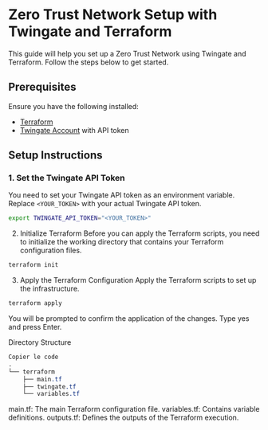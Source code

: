 # Zero Trust Network Setup with Twingate and Terraform

This guide will help you set up a Zero Trust Network using Twingate and Terraform. Follow the steps below to get started.

## Prerequisites

Ensure you have the following installed:

- [Terraform](https://www.terraform.io/downloads.html)
- [Twingate Account](https://www.twingate.com/) with API token

## Setup Instructions

### 1. Set the Twingate API Token

You need to set your Twingate API token as an environment variable. Replace `<YOUR_TOKEN>` with your actual Twingate API token.

```sh
export TWINGATE_API_TOKEN="<YOUR_TOKEN>"
```

2. Initialize Terraform
Before you can apply the Terraform scripts, you need to initialize the working directory that contains your Terraform configuration files.

```sh
terraform init
```

3. Apply the Terraform Configuration
Apply the Terraform scripts to set up the infrastructure.

```sh
terraform apply
```
You will be prompted to confirm the application of the changes. Type yes and press Enter.

Directory Structure
```css
Copier le code
.
└── terraform
    ├── main.tf
    ├── twingate.tf
    └── variables.tf
```
main.tf: The main Terraform configuration file.
variables.tf: Contains variable definitions.
outputs.tf: Defines the outputs of the Terraform execution.